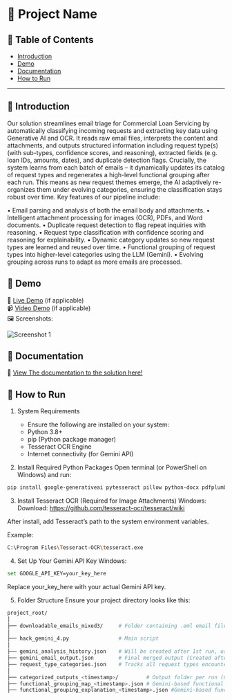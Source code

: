 # 🚀 Project Name

## 📌 Table of Contents
- [Introduction](#introduction)
- [Demo](#demo)
- [Documentation](#documentation)
- [How to Run](#how-to-run)

---

## 🎯 Introduction
Our solution streamlines email triage for Commercial Loan Servicing by automatically classifying incoming requests and extracting key data using Generative AI and OCR. It reads raw email files, interprets the content and attachments, and outputs structured information including request type(s) (with sub-types, confidence scores, and reasoning), extracted fields (e.g. loan IDs, amounts, dates), and duplicate detection flags. Crucially, the system learns from each batch of emails – it dynamically updates its catalog of request types and regenerates a high-level functional grouping after each run. This means as new request themes emerge, the AI adaptively re-organizes them under evolving categories, ensuring the classification stays robust over time. Key features of our pipeline include:

•	Email parsing and analysis of both the email body and attachments.
•	Intelligent attachment processing for images (OCR), PDFs, and Word documents.
•	Duplicate request detection to flag repeat inquiries with reasoning.
•	Request type classification with confidence scoring and reasoning for explainability.
•	Dynamic category updates so new request types are learned and reused over time.
•	Functional grouping of request types into higher-level categories using the LLM (Gemini).
•	Evolving grouping across runs to adapt as more emails are processed.


## 🎥 Demo
🔗 [Live Demo](#) (if applicable)  
📹 [Video Demo](#) (if applicable)  
🖼️ Screenshots:

![Screenshot 1](link-to-image)

## 📄 Documentation
📄 [View The documentation to the solution here!](artifacts/demo/AI_Email_Classification_Documentation.docx)

## 🏃 How to Run
1. System Requirements
   - Ensure the following are installed on your system:
   - Python 3.8+
   - pip (Python package manager)
   - Tesseract OCR Engine
   - Internet connectivity (for Gemini API)

2. Install Required Python Packages
Open terminal (or PowerShell on Windows) and run:
```sh
pip install google-generativeai pytesseract pillow python-docx pdfplumber python-magic
```
3. Install Tesseract OCR (Required for Image Attachments)
Windows:
Download: https://github.com/tesseract-ocr/tesseract/wiki

After install, add Tesseract’s path to the system environment variables.

Example:
```sh
C:\Program Files\Tesseract-OCR\tesseract.exe
```
4. Set Up Your Gemini API Key
Windows:
```sh
set GOOGLE_API_KEY=your_key_here
```
Replace your_key_here with your actual Gemini API key.

5. Folder Structure
Ensure your project directory looks like this:
```sh
project_root/
│
├── downloadable_emails_mixed3/     # Folder containing .eml email files
│
├── hack_gemini_4.py                # Main script
│
├── gemini_analysis_history.json    # Will be created after 1st run, used to track history of emails
├── gemini_email_output.json        # Final merged output (Created after run)
├── request_type_categories.json    # Tracks all request types encountered (Created after run)
│
├── categorized_outputs_<timestamp>/         # Output folder per run (Created after each run)
├── functional_grouping_map_<timestamp>.json # Gemini-based functional classification (Created after each run)
├── functional_grouping_explanation_<timestamp>.json #Gemini-based functional classification explanation (Created after each run)
```